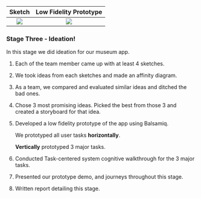Sketch         |  Low Fidelity Prototype
:-------------------------:|:-------------------------:
![](https://github.com/csj9703/CPSC-481-Project/blob/master/assets/images/sketches/homescreenSketch.png)  |  ![](https://github.com/csj9703/CPSC-481-Project/blob/master/assets/images/lowfiPrototype/LowFiHomescreen_Screenshot.png)

### Stage Three - Ideation!

In this stage we did ideation for our museum app.

1. Each of the team member came up with at least 4 sketches.
2. We took ideas from each sketches and made an affinity diagram.
3. As a team, we compared and evaluated similar ideas and ditched the bad ones.
4. Chose 3 most promising ideas. Picked the best from those 3 and created a storyboard for that idea.
5. Developed a low fidelity prototype of the app using Balsamiq.

    We prototyped all user tasks **horizontally**.
    
    **Vertically** prototyped 3 major tasks.
6. Conducted Task-centered system cognitive walkthrough for the 3 major tasks.
7. Presented our prototype demo, and journeys throughout this stage.
8. Written report detailing this stage.
